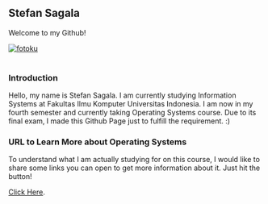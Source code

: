 ## Stefan Sagala

Welcome to my Github!

<a href="https://ibb.co/fYgmsrd"><img src="https://i.ibb.co/pv7CS4j/fotoku.jpg" alt="fotoku" border="0"></a><br /><a target='_blank' href='https://id.imgbb.com/'></a><br />

### Introduction

Hello, my name is Stefan Sagala. I am currently studying Information Systems at Fakultas Ilmu Komputer Universitas Indonesia. I am now in my fourth semester and currently taking Operating Systems course. Due to its final exam, I made this Github Page just to fulfill the requirement. :)


### URL to Learn More about Operating Systems
To understand what I am actually studying for on this course, I would like to share some links you can open to get more information about it. Just hit the button!

[Click Here](https://github.com/stefansagala/os201/url). 


